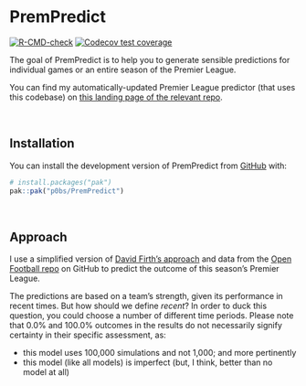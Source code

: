 
<!-- README.md is generated from README.Rmd. Please edit that file -->

# PremPredict

<!-- badges: start -->

[![R-CMD-check](https://github.com/p0bs/PremPredict/actions/workflows/R-CMD-check.yaml/badge.svg)](https://github.com/p0bs/PremPredict/actions/workflows/R-CMD-check.yaml)
[![Codecov test
coverage](https://codecov.io/gh/p0bs/PremPredict/graph/badge.svg)](https://app.codecov.io/gh/p0bs/PremPredict)
<!-- badges: end -->

The goal of PremPredict is to help you to generate sensible predictions
for individual games or an entire season of the Premier League.

You can find my automatically-updated Premier League predictor (that
uses this codebase) on [this landing page of the relevant
repo](https://github.com/p0bs/PL-scan?tab=readme-ov-file#predicting-this-seasons-premier-league).

<br/>

## Installation

You can install the development version of PremPredict from
[GitHub](https://github.com/) with:

``` r
# install.packages("pak")
pak::pak("p0bs/PremPredict")
```

<br/>

## Approach

I use a simplified version of [David Firth’s
approach](https://github.com/DavidFirth/alt3code) and data from the
[Open Football repo](https://github.com/openfootball/football.json) on
GitHub to predict the outcome of this season’s Premier League.

The predictions are based on a team’s strength, given its performance in
recent times. But how should we define *recent*? In order to duck this
question, you could choose a number of different time periods. Please
note that 0.0% and 100.0% outcomes in the results do not necessarily
signify certainty in their specific assessment, as:

- this model uses 100,000 simulations and not 1,000; and more
  pertinently
- this model (like all models) is imperfect (but, I think, better than
  no model at all)
